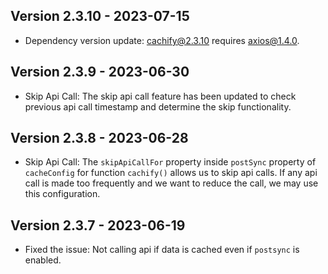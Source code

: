 ## Version 2.3.10 - 2023-07-15

- Dependency version update: cachify@2.3.10 requires axios@1.4.0.

## Version 2.3.9 - 2023-06-30

- Skip Api Call: The skip api call feature has been updated to check previous api call timestamp and determine the skip functionality.

## Version 2.3.8 - 2023-06-28

- Skip Api Call: The `skipApiCallFor` property inside `postSync` property of `cacheConfig` for function `cachify()` allows 
  us to skip api calls. If any api call is made too frequently and we want to reduce the call, we may use this configuration.


## Version 2.3.7 - 2023-06-19

- Fixed the issue: Not calling api if data is cached even if `postsync` is enabled.